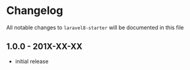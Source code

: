 # Changelog

All notable changes to `laravel8-starter` will be documented in this file

## 1.0.0 - 201X-XX-XX

- initial release

